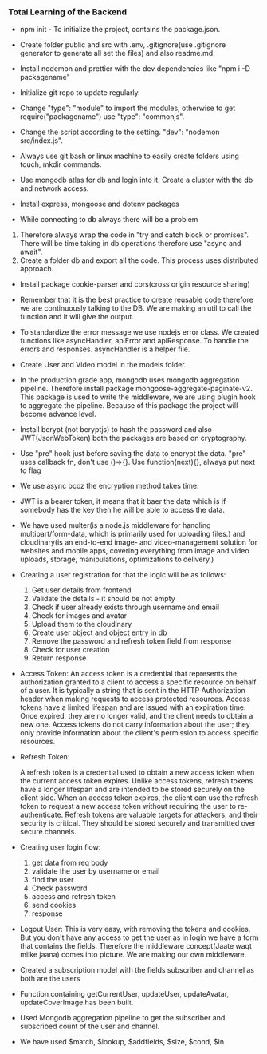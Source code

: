 ### Total Learning of the Backend

- npm init - To initialize the project, contains the package.json.
- Create folder public and src with .env, .gitignore(use .gitignore generator to generate all set the files) and also readme.md.
- Install nodemon and prettier with the dev dependencies like "npm i -D packagename"
- Initialize git repo to update regularly.
- Change "type": "module" to import the modules, otherwise to get require("packagename") use "type": "commonjs".
- Change the script according to the setting. "dev": "nodemon src/index.js".
- Always use git bash or linux machine to easily create folders using touch, mkdir commands.
- Use mongodb atlas for db and login into it. Create a cluster with the db and network access.
- Install express, mongoose and dotenv packages

- While connecting to db always there will be a problem

1.  Therefore always wrap the code in "try and catch block or promises". There will be time taking in db operations therefore use "async and await".
2.  Create a folder db and export all the code. This process uses distributed approach.

- Install package cookie-parser and cors(cross origin resource sharing)

- Remember that it is the best practice to create reusable code therefore we are continuously talking to the DB. We are making an util to call the function and it will give the output.

- To standardize the error message we use nodejs error class. We created functions like asyncHandler, apiError and apiResponse. To handle the errors and responses. asyncHandler is a helper file.

- Create User and Video model in the models folder.
- In the production grade app, mongodb uses mongodb aggregation pipeline. Therefore install package mongoose-aggregate-paginate-v2. This package is used to write the middleware, we are using plugin hook to aggregate the pipeline. Because of this package the project will become advance level.
- Install bcrypt (not bcryptjs) to hash the password and also JWT(JsonWebToken) both the packages are based on cryptography.
- Use "pre" hook just before saving the data to encrypt the data. "pre" uses callback fn, don't use ()=>{}. Use function(next){}, always put next to flag
- We use async bcoz the encryption method takes time.
- JWT is a bearer token, it means that it baer the data which is if somebody has the key then he will be able to access the data.
- We have used multer(is a node.js middleware for handling multipart/form-data, which is primarily used for uploading files.) and cloudinary(is an end-to-end image- and video-management solution for websites and mobile apps, covering everything from image and video uploads, storage, manipulations, optimizations to delivery.)

- Creating a user registration for that the logic will be as follows:

  1. Get user details from frontend
  2. Validate the details - it should be not empty
  3. Check if user already exists through username and email
  4. Check for images and avatar
  5. Upload them to the cloudinary
  6. Create user object and object entry in db
  7. Remove the password and refresh token field from response
  8. Check for user creation
  9. Return response

- Access Token:
  An access token is a credential that represents the authorization granted to a client to access a specific resource on behalf of a user.
  It is typically a string that is sent in the HTTP Authorization header when making requests to access protected resources.
  Access tokens have a limited lifespan and are issued with an expiration time. Once expired, they are no longer valid, and the client needs to obtain a new one. Access tokens do not carry information about the user; they only provide information about the client's permission to access specific resources.

- Refresh Token:

  A refresh token is a credential used to obtain a new access token when the current access token expires.
  Unlike access tokens, refresh tokens have a longer lifespan and are intended to be stored securely on the client side.
  When an access token expires, the client can use the refresh token to request a new access token without requiring the user to re-authenticate.
  Refresh tokens are valuable targets for attackers, and their security is critical. They should be stored securely and transmitted over secure channels.

- Creating user login flow:

  1. get data from req body
  2. validate the user by username or email
  3. find the user
  4. Check password
  5. access and refresh token
  6. send cookies
  7. response

- Logout User: This is very easy, with removing the tokens and cookies. But you don't have any access to get the user as in login we have a form that contains the fields. Therefore the middleware concept(Jaate waqt milke jaana) comes into picture. We are making our own middleware.

- Created a subscription model with the fields subscriber and channel as both are the users
- Function containing getCurrentUser, updateUser, updateAvatar, updateCoverImage has been built.
- Used Mongodb aggregation pipeline to get the subscriber and subscribed count of the user and channel.
- We have used $match, $lookup, $addfields, $size, $cond, $in
